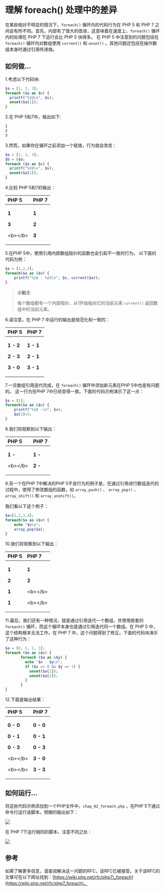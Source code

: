 # 理解 foreach\(\) 处理中的差异

在某些相对不明显的情况下，`foreach()` 循环内的代码行为在 PHP 5 和 PHP 7 之间会有所不同。首先，内部有了很大的改进，这意味着在速度上，`foreach()` 循环内的处理在 PHP 7 下运行会比 PHP 5 快得多。 在 PHP 5 中注意到的问题包括在 `foreach()` 循环内对数组使用 `current()` 和 `unset()` 。其他问题还包括在操作数组本身时通过引用传递值。

## 如何做...

1.考虑以下代码块:

```php
$a = [1, 2, 3];
foreach ($a as $v) {
  printf("%2d\n", $v);
  unset($a[1]);
}
```

2.在 PHP 5和7中，输出如下:

```bash
1
2
3
```

3.然而，如果你在循环之前添加一个赋值，行为就会改变：

```php
$a = [1, 2, 3];
$b = &$a;
foreach ($a as $v) {
  printf("%2d\n", $v);
  unset($a[1]);
}
```

4.比较 PHP 5和7的输出：

<table>
  <thead>
    <tr>
      <th style="text-align:left">PHP 5</th>
      <th style="text-align:left">PHP 7</th>
    </tr>
  </thead>
  <tbody>
    <tr>
      <td style="text-align:left">
        <p><b>1</b>
        </p>
        <p><b>3</b>
        </p>
        <p>&lt;b&gt;&lt;/b&gt;</p>
      </td>
      <td style="text-align:left">
        <p><b>1</b>
        </p>
        <p><b>2</b>
        </p>
        <p><b>3</b>
        </p>
      </td>
    </tr>
  </tbody>
</table>

5.在PHP 5中，使用引用内部数组指针的函数也会引起不一致的行为。 以下面的代码为例：

```php
$a = [1,2,3];
foreach($a as &$v) {
    printf("%2d - %2d\n", $v, current($a));
}
```

> **小贴士**
>
> 每个数组都有一个内部指针，从1开始指向它的当前元素 `current()` 返回数组中的当前元素。

6.请注意，在 PHP 7 中运行的输出是规范化和一致的：

<table>
  <thead>
    <tr>
      <th style="text-align:left">PHP 5</th>
      <th style="text-align:left">PHP 7</th>
    </tr>
  </thead>
  <tbody>
    <tr>
      <td style="text-align:left">
        <p><b>1 - 2</b>
        </p>
        <p><b>2 - 3</b>
        </p>
        <p><b>3 - 0</b>
        </p>
      </td>
      <td style="text-align:left">
        <p><b>1 - 1</b>
        </p>
        <p><b>2 - 1</b>
        </p>
        <p><b>3 - 1</b>
        </p>
      </td>
    </tr>
  </tbody>
</table>

7.一旦数组引用迭代完成，在 `foreach()` 循环中添加新元素在PHP 5中也是有问题的。 这一行为在PHP 7中已经变得一致。下面的代码示例演示了这一点：

```php
$a = [1];
foreach($a as &$v) {
    printf("%2d -\n", $v);
    $a[1]=2;
}
```

8.我们将观察到以下输出：

<table>
  <thead>
    <tr>
      <th style="text-align:left">PHP 5</th>
      <th style="text-align:left">PHP 7</th>
    </tr>
  </thead>
  <tbody>
    <tr>
      <td style="text-align:left">
        <p><b>1 -</b>
        </p>
        <p>&lt;b&gt;&lt;/b&gt;</p>
      </td>
      <td style="text-align:left">
        <p><b>1 -</b>
        </p>
        <p><b>2 -</b>
        </p>
      </td>
    </tr>
  </tbody>
</table>

9.另一个在PHP 7中解决的PHP 5不良行为的例子是，在通过引用进行数组迭代的过程中，使用了修改数组的函数，如 `array_push()` 、 `array_pop()` 、`array_shift()` 和 `array_unshift()`。

我们看以下这个例子：

```php
$a=[1,2,3,4];
foreach($a as &$v) {
    echo "$v\n";
    array_pop($a);
}
```

10.我们将观察到以下输出：

<table>
  <thead>
    <tr>
      <th style="text-align:left">PHP 5</th>
      <th style="text-align:left">PHP 7</th>
    </tr>
  </thead>
  <tbody>
    <tr>
      <td style="text-align:left">
        <p><b>1</b>
        </p>
        <p><b>2</b>
        </p>
        <p><b>1</b>
        </p>
        <p><b>1</b>
        </p>
      </td>
      <td style="text-align:left">
        <p><b>1</b>
        </p>
        <p><b>2</b>
        </p>
        <p>&lt;b&gt;&lt;/b&gt;</p>
        <p>&lt;b&gt;&lt;/b&gt;</p>
      </td>
    </tr>
  </tbody>
</table>

11.最后，我们还有一种情况，就是通过引用迭代一个数组，并使用嵌套的 `foreach()` 循环，而这个循环本身也是通过引用迭代同一个数组。在 PHP 5 中，这个结构根本无法工作。在 PHP 7 中，这个问题得到了修正。下面的代码块演示了这种行为：

```php
$a = [0, 1, 2, 3];
foreach ($a as &$x) {
       foreach ($a as &$y) {
         echo "$x - $y\n";
         if ($x == 0 && $y == 1) {
           unset($a[1]);
           unset($a[2]);
         }
       }
}
```

12.下面是输出结果：

<table>
  <thead>
    <tr>
      <th style="text-align:left">PHP 5</th>
      <th style="text-align:left">PHP 7</th>
    </tr>
  </thead>
  <tbody>
    <tr>
      <td style="text-align:left">
        <p><b>0 - 0</b>
        </p>
        <p><b>0 - 1</b>
        </p>
        <p><b>0 - 3</b>
        </p>
        <p>&lt;b&gt;&lt;/b&gt;</p>
        <p>&lt;b&gt;&lt;/b&gt;</p>
      </td>
      <td style="text-align:left">
        <p><b>0 - 0</b>
        </p>
        <p><b>0 - 1</b>
        </p>
        <p><b>0 - 3</b>
        </p>
        <p><b>3 - 0</b>
        </p>
        <p><b>3 - 3</b>
        </p>
      </td>
    </tr>
  </tbody>
</table>

## 如何运行...

将这些代码示例添加到一个PHP文件中，`chap_02_foreach.php` 。在PHP 5下通过命令行运行该脚本。预期的输出如下：

![](../../.gitbook/assets/image%20%2828%29.png)

在 PHP 7下运行相同的脚本，注意不同之处：

![](../../.gitbook/assets/image%20%2833%29.png)

## 参考

如需了解更多信息，请查阅解决这一问题的RFC，该RFC已被接受。关于该RFC的文章可在以下网址找到：[https://wiki.php.net/rfc/php7\_foreach](https://wiki.php.net/rfc/php7_foreach)。

